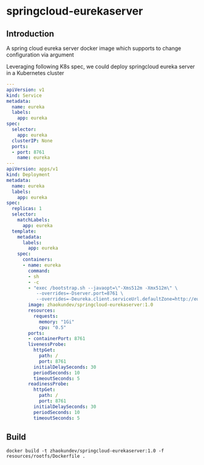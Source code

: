 # springcloud-eurekaserver

## Introduction

A spring cloud eureka server docker image which supports to change configuration via argument

Leveraging following K8s spec, we could deploy springcloud eureka server in a Kubernetes cluster

```yaml
---
apiVersion: v1
kind: Service
metadata:
  name: eureka
  labels:
    app: eureka
spec:
  selector:
    app: eureka
  clusterIP: None
  ports:
  - port: 8761
    name: eureka
---
apiVersion: apps/v1
kind: Deployment
metadata:
  name: eureka
  labels:
    app: eureka
spec:
  replicas: 1
  selector:
    matchLabels:
      app: eureka
  template:
    metadata:
      labels:
        app: eureka
    spec:
      containers:
      - name: eureka
        command:
        - sh
        - -c
        - "exec /bootstrap.sh --javaopt=\"-Xms512m -Xmx512m\" \
           --overrides=-Dserver.port=8761 \
           --overrides=-Deureka.client.serviceUrl.defaultZone=http://eureka.default:8761"
        image: zhaokundev/springcloud-eurekaserver:1.0
        resources:
          requests:
            memory: "1Gi"
            cpu: "0.5"
        ports:
        - containerPort: 8761
        livenessProbe:
          httpGet:
            path: /
            port: 8761
          initialDelaySeconds: 30
          periodSeconds: 10
          timeoutSeconds: 5
        readinessProbe:
          httpGet:
            path: /
            port: 8761
          initialDelaySeconds: 30
          periodSeconds: 10
          timeoutSeconds: 5
```

## Build

```
docker build -t zhaokundev/springcloud-eurekaserver:1.0 -f resources/rootfs/Dockerfile .
```
